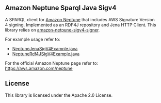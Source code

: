## Amazon Neptune Sparql Java Sigv4

A SPARQL client for [Amazon Neptune](https://aws.amazon.com/neptune) that includes AWS Signature Version 4 signing. Implemented as an RDF4J repository and Jena HTTP Client. This library relies on [amazon-netpune-sigv4-signer](https://github.com/aws/amazon-neptune-sigv4-signer/).

For example usage refer to:
 
-	[NeptuneJenaSigV4Example.java](https://github.com/aws/amazon-neptune-sparql-java-sigv4/blob/master/src/main/java/com/amazonaws/neptune/client/jena/NeptuneJenaSigV4Example.java) 
-	[NeptuneRdf4JSigV4Example.java](https://github.com/aws/amazon-neptune-sparql-java-sigv4/blob/master/src/main/java/com/amazonaws/neptune/client/rdf4j/NeptuneRdf4JSigV4Example.java) 

For the official Amazon Neptune page refer to: https://aws.amazon.com/neptune

## License

This library is licensed under the Apache 2.0 License. 
